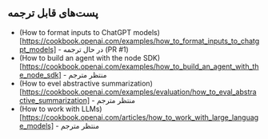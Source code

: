 ## پست‌های قابل ترجمه

- (How to format inputs to ChatGPT models)[https://cookbook.openai.com/examples/how_to_format_inputs_to_chatgpt_models] - در حال ترجمه (PR #1)
- (How to build an agent with the node SDK)[https://cookbook.openai.com/examples/how_to_build_an_agent_with_the_node_sdk] - منتظر مترجم
- (How to evel abstractive summarization)[https://cookbook.openai.com/examples/evaluation/how_to_eval_abstractive_summarization] - منتظر مترجم
- (How to work with LLMs)[https://cookbook.openai.com/articles/how_to_work_with_large_language_models] - منتظر مترجم
